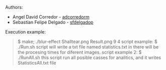 Authors:
 - Angel David Corredor - [adcorredorm](https://github.com/adcorredorm)
 - Sebastian Felipe Delgado - [sfdelgadop](https://github.com/sfdelgadop)

Execution example:
> $ make; ./blur-effect Shalltear.png Result.png 9 4
script example:
> $ ./Run.sh
script will write a txt file named statistics.txt in there will be the procesing times for diferent images.
script example 2:
> $ ./RunAll.sh
this script run all posible casses for analitics, and it writes StatisticsAll.txt file
